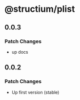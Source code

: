 # @structium/plist

## 0.0.3

### Patch Changes

- up docs

## 0.0.2

### Patch Changes

- Up first version (stable)
